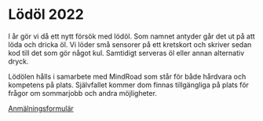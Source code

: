 # Lödöl 2022

I år gör vi då ett nytt försök med lödöl. Som namnet antyder går det ut på att
löda och dricka öl. Vi löder små sensorer på ett kretskort och skriver sedan kod
till det som gör något kul. Samtidigt serveras öl eller annan alternativ dryck.

Lödölen hålls i samarbete med MindRoad som står för både hårdvara och kompetens
på plats. Självfallet kommer dom finnas tillgängliga på plats för frågor om
sommarjobb och andra möjligheter.

[Anmälningsformulär](https://forms.gle/XxZNf7swQgnUYPhQ8)

